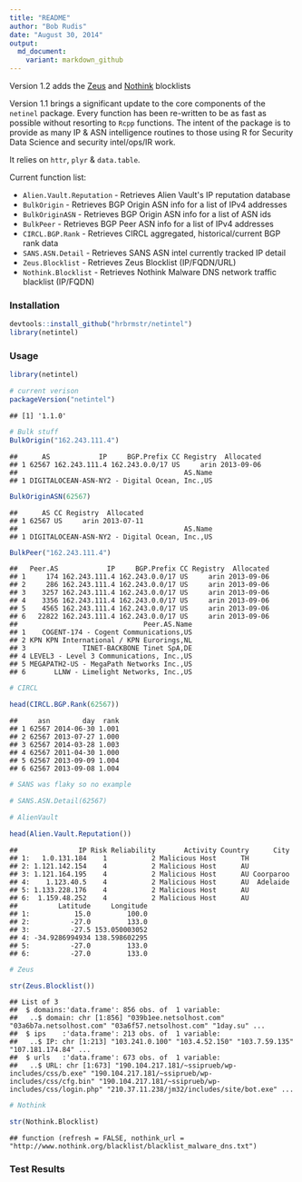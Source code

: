 ```yaml
---
title: "README"
author: "Bob Rudis"
date: "August 30, 2014"
output:
  md_document:
    variant: markdown_github
---
```


Version 1.2 adds the [Zeus](https://zeustracker.abuse.ch/blocklist.php) and [Nothink](http://www.nothink.org/) blocklists

Version 1.1 brings a significant update to the core components of the `netinel` package. Every function has been re-written to be as fast as possible without resorting to `Rcpp` functions. The intent of the package is to provide as many IP & ASN intelligence routines to those using R for Security Data Science and security intel/ops/IR work.

It relies on `httr`, `plyr` & `data.table`.

Current function list:

- `Alien.Vault.Reputation` - Retrieves Alien Vault's IP reputation database
- `BulkOrigin` - Retrieves BGP Origin ASN info for a list of IPv4 addresses
- `BulkOriginASN` - Retrieves BGP Origin ASN info for a list of ASN ids
- `BulkPeer` - Retrieves BGP Peer ASN info for a list of IPv4 addresses
- `CIRCL.BGP.Rank` - Retrieves CIRCL aggregated, historical/current BGP rank data
- `SANS.ASN.Detail` - Retrieves SANS ASN intel currently tracked IP detail
- `Zeus.Blocklist` - Retrieves Zeus Blocklist (IP/FQDN/URL)
- `Nothink.Blocklist` - Retrieves Nothink Malware DNS network traffic blacklist (IP/FQDN)

### Installation


```r
devtools::install_github("hrbrmstr/netintel")
library(netintel)
```

### Usage


```r
library(netintel)

# current verison
packageVersion("netintel")
```

```
## [1] '1.1.0'
```

```r
# Bulk stuff
BulkOrigin("162.243.111.4")
```

```
##      AS            IP     BGP.Prefix CC Registry  Allocated
## 1 62567 162.243.111.4 162.243.0.0/17 US     arin 2013-09-06
##                                         AS.Name
## 1 DIGITALOCEAN-ASN-NY2 - Digital Ocean, Inc.,US
```

```r
BulkOriginASN(62567)
```

```
##      AS CC Registry  Allocated
## 1 62567 US     arin 2013-07-11
##                                         AS.Name
## 1 DIGITALOCEAN-ASN-NY2 - Digital Ocean, Inc.,US
```

```r
BulkPeer("162.243.111.4")
```

```
##   Peer.AS            IP     BGP.Prefix CC Registry  Allocated
## 1     174 162.243.111.4 162.243.0.0/17 US     arin 2013-09-06
## 2     286 162.243.111.4 162.243.0.0/17 US     arin 2013-09-06
## 3    3257 162.243.111.4 162.243.0.0/17 US     arin 2013-09-06
## 4    3356 162.243.111.4 162.243.0.0/17 US     arin 2013-09-06
## 5    4565 162.243.111.4 162.243.0.0/17 US     arin 2013-09-06
## 6   22822 162.243.111.4 162.243.0.0/17 US     arin 2013-09-06
##                               Peer.AS.Name
## 1    COGENT-174 - Cogent Communications,US
## 2 KPN KPN International / KPN Eurorings,NL
## 3              TINET-BACKBONE Tinet SpA,DE
## 4 LEVEL3 - Level 3 Communications, Inc.,US
## 5 MEGAPATH2-US - MegaPath Networks Inc.,US
## 6       LLNW - Limelight Networks, Inc.,US
```

```r
# CIRCL

head(CIRCL.BGP.Rank(62567))
```

```
##     asn        day  rank
## 1 62567 2014-06-30 1.001
## 2 62567 2013-07-27 1.000
## 3 62567 2014-03-28 1.003
## 4 62567 2011-04-30 1.000
## 5 62567 2013-09-09 1.004
## 6 62567 2013-09-08 1.004
```

```r
# SANS was flaky so no example

# SANS.ASN.Detail(62567)

# AlienVault

head(Alien.Vault.Reputation())
```

```
##               IP Risk Reliability       Activity Country      City
## 1:   1.0.131.184    1           2 Malicious Host      TH          
## 2: 1.121.142.154    4           2 Malicious Host      AU          
## 3: 1.121.164.195    4           2 Malicious Host      AU Coorparoo
## 4:    1.123.40.5    4           2 Malicious Host      AU  Adelaide
## 5: 1.133.228.176    4           2 Malicious Host      AU          
## 6:  1.159.48.252    4           2 Malicious Host      AU          
##          Latitude     Longitude
## 1:           15.0         100.0
## 2:          -27.0         133.0
## 3:          -27.5 153.050003052
## 4: -34.9286994934 138.598602295
## 5:          -27.0         133.0
## 6:          -27.0         133.0
```

```r
# Zeus

str(Zeus.Blocklist())
```

```
## List of 3
##  $ domains:'data.frame':	856 obs. of  1 variable:
##   ..$ domain: chr [1:856] "039b1ee.netsolhost.com" "03a6b7a.netsolhost.com" "03a6f57.netsolhost.com" "1day.su" ...
##  $ ips    :'data.frame':	213 obs. of  1 variable:
##   ..$ IP: chr [1:213] "103.241.0.100" "103.4.52.150" "103.7.59.135" "107.181.174.84" ...
##  $ urls   :'data.frame':	673 obs. of  1 variable:
##   ..$ URL: chr [1:673] "190.104.217.181/~ssiprueb/wp-includes/css/b.exe" "190.104.217.181/~ssiprueb/wp-includes/css/cfg.bin" "190.104.217.181/~ssiprueb/wp-includes/css/login.php" "210.37.11.238/jm32/includes/site/bot.exe" ...
```

```r
# Nothink

str(Nothink.Blocklist)
```

```
## function (refresh = FALSE, nothink_url = "http://www.nothink.org/blacklist/blacklist_malware_dns.txt")
```

### Test Results


